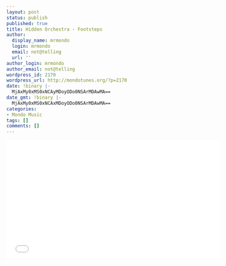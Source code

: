 ```yaml
---
layout: post
status: publish
published: true
title: Hidden Orchestra - Footsteps
author:
  display_name: mrmondo
  login: mrmondo
  email: not@telling
  url: ''
author_login: mrmondo
author_email: not@telling
wordpress_id: 2170
wordpress_url: http://mondotunes.org/?p=2170
date: !binary |-
  MjAxMy0xMS0xNCAyMDoyODo0NSArMDAwMA==
date_gmt: !binary |-
  MjAxMy0xMS0xNCAxMDoyODo0NSArMDAwMA==
categories:
- Mondo Music
tags: []
comments: []
---
```

<iframe width="560" height="315" src="//www.youtube.com/embed/03tRZhmLRr0&amp;feature=player_detailpage" frameborder="0"> </iframe>
